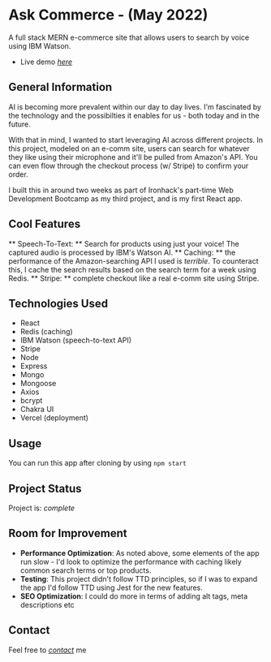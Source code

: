 # Ask Commerce - (May 2022)
A full stack MERN e-commerce site that allows users to search by voice using IBM Watson.

- Live demo [_here_](www.askcommerce.co)

## General Information

AI is becoming more prevalent within our day to day lives. I'm fascinated by the technology and the possibilties it enables for us - both today and in the future. 

With that in mind, I wanted to start leveraging AI across different projects. In this project, modeled on an e-comm site, users can search for whatever they like using their microphone and it'll be pulled from Amazon's API. You can even flow through the checkout process (w/ Stripe) to confirm your order.

I built this in around two weeks as part of Ironhack's part-time Web Development Bootcamp as my third project, and is my first React app.

## Cool Features
** Speech-To-Text: ** Search for products using just your voice! The captured audio is processed by IBM's Watson AI.
** Caching: ** the performance of the Amazon-searching API I used is *terrible*. To counteract this, I cache the search results based on the search term for a week using Redis. 
** Stripe: ** complete checkout like a real e-comm site using Stripe. 

## Technologies Used
- React
- Redis (caching) 
- IBM Watson (speech-to-text API)
- Stripe 
- Node
- Express
- Mongo
- Mongoose
- Axios
- bcrypt
- Chakra UI
- Vercel (deployment)

## Usage
You can run this app after cloning by using `npm start`

## Project Status
Project is: _complete_

## Room for Improvement

- **Performance Optimization**: As noted above, some elements of the app run slow - I'd look to optimize the performance with caching likely common search terms or top products.
- **Testing**: This project didn't follow TTD principles, so if I was to expand the app I'd follow TTD using Jest for the new features.
- **SEO Optimization**: I could do more in terms of adding alt tags, meta descriptions etc

## Contact
Feel free to [_contact_](mailto:chrisjcastle93@gmail.com) me
